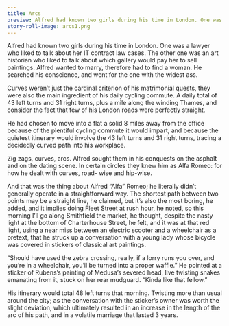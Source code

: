 ```yaml
---
title: Arcs
preview: Alfred had known two girls during his time in London. One was a...
story-roll-image: arcs1.png
---
```

Alfred had known two girls during his time in London. One was a lawyer who liked to talk about her IT contract law cases. The other one was an art historian who liked to talk about which gallery would pay her to sell paintings. Alfred wanted to marry, therefore had to find a woman. He searched his conscience, and went for the one with the widest ass.

Curves weren’t just the cardinal criterion of his matrimonial quests, they were also the main ingredient of his daily cycling commute. A daily total of 43 left turns and 31 right turns, plus a mile along the winding Thames, and consider the fact that few of his London roads were perfectly straight.

He had chosen to move into a flat a solid 8 miles away from the office because of the plentiful cycling commute it would impart, and because the quietest itinerary would involve the 43 left turns and 31 right turns, tracing a decidedly curved path into his workplace.

Zig zags, curves, arcs. Alfred sought them in his conquests on the asphalt and on the dating scene. In certain circles they knew him as Alfa Romeo: for how he dealt with curves, road- wise and hip-wise.

And that was the thing about Alfred “Alfa” Romeo; he literally didn’t generally operate in a straightforward way. The shortest path between two points may be a straight line, he claimed, but it’s also the most boring, he added, and it implies doing Fleet Street at rush hour, he noted, so this morning I’ll go along Smithfield the market, he thought, despite the nasty light at the bottom of Charterhouse Street, he felt, and it was at that red light, using a near miss between an electric scooter and a wheelchair as a pretext, that he struck up a conversation with a young lady whose bicycle was covered in stickers of classical art paintings.

“Should have used the zebra crossing, really, if a lorry runs you over, and you’re in a wheelchair, you’ll be turned into a proper waffle.” He pointed at a sticker of Rubens’s painting of Medusa’s severed head, live twisting snakes emanating from it, stuck on her rear mudguard. “Kinda like that fellow.” 

His itinerary would total 48 left turns that morning. Twisting more than usual around the city; as the conversation with the sticker’s owner was worth the slight deviation, which ultimately resulted in an increase in the length of the arc of his path, and in a volatile marriage that lasted 3 years.

